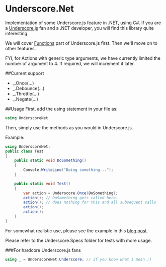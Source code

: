 Underscore.Net
===============

Implementation of some Underscore.js feature in .NET, using C#. If you are a [Underscore.js](http://underscorejs.org) fan and a .NET developer, you will find this library quite interesting. 

We will cover [Functions](http://underscorejs.org/#functions) part of Underscore.js first. Then we'll move on to other features.

FYI, for Actions with generic type arguments, we have currently limited the number of argument to 4. If required, we will increment it later.

##Current support
* _.Once(...)
* _.Debounce(...)
* _.Throttle(...)
* _.Negate(...)

##Usage
First, add the using statement in your file as:
```csharp
using UnderscoreNet
```

Then, simply use the methods as you would in Underscore.js.

Example:
```csharp
using UnderscoreNet;
public class Test
{
	public static void DoSomething()
	{
		Console.WriteLine("Doing something...");
	}

	public static void Test()
	{
		var action = Underscore.Once(DoSomething);
		action(); // DoSomething gets called here.
		action(); // does nothing for this and all subsequent calls
		action();
		action();
	}
}
```

For somewhat realistic use, please see the example in this [blog post](http://zpbappi.com/underscore-net-a-net-implementation-of-underscore-js/).

Please refer to the Underscore.Specs folder for tests with more usage.

###For hardcore Underscore.js fans
```csharp
using _ = UnderscoreNet.Underscore; // if you know what i mean ;)
```


